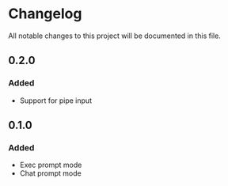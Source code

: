 # Changelog

All notable changes to this project will be documented in this file.

## 0.2.0

### Added

- Support for pipe input

## 0.1.0

### Added

- Exec prompt mode
- Chat prompt mode
